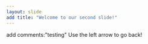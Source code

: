 ```yaml
---
layout: slide
add title: "Welcome to our second slide!"
---
```

add comments:"testing"
Use the left arrow to go back!
